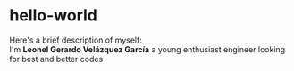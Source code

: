 # hello-world
Here's a brief description of myself:  
I'm **Leonel Gerardo Velázquez García** a young enthusiast engineer looking for best and better codes 
